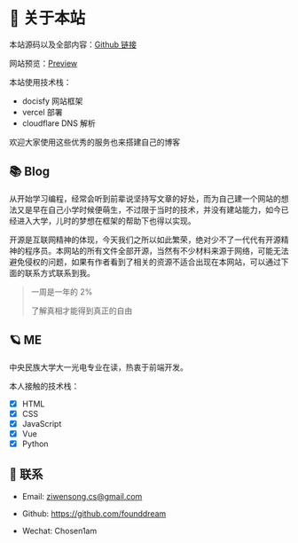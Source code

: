# 🎉 关于本站

本站源码以及全部内容：[Github 链接](https://github.com/FoundDream/blogNotes)

网站预览：[Preview](www.ziwen.xyz)

本站使用技术栈：

- docisfy 网站框架
- vercel 部署
- cloudflare DNS 解析

欢迎大家使用这些优秀的服务也来搭建自己的博客

## 📚 Blog

从开始学习编程，经常会听到前辈说坚持写文章的好处，而为自己建一个网站的想法又是早在自己小学时候便萌生，不过限于当时的技术，并没有建站能力，如今已经进入大学，儿时的梦想在框架的帮助下也得以实现。

开源是互联网精神的体现，今天我们之所以如此繁荣，绝对少不了一代代有开源精神的程序员。本网站的所有文件全部开源，当然有不少材料来源于网络，可能无法避免侵权的问题，如果有作者看到了相关的资源不适合出现在本网站，可以通过下面的联系方式联系到我。

> 一周是一年的 2%
>
> 了解真相才能得到真正的自由

## 🪐 ME

中央民族大学大一光电专业在读，热衷于前端开发。

本人接触的技术栈：

- [x] HTML
- [x] CSS
- [x] JavaScript
- [x] Vue
- [x] Python

## 💌 联系

- Email: ziwensong.cs@gmail.com

- Github: https://github.com/founddream

- Wechat: Chosen1am
